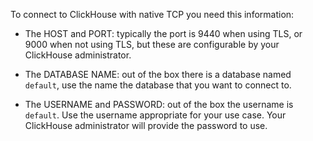 To connect to ClickHouse with native TCP you need this information:

- The HOST and PORT: typically the port is 9440 when using TLS, or 9000 when not using TLS, but these are configurable by your ClickHouse administrator. 

- The DATABASE NAME: out of the box there is a database named `default`, use the name the database that you want to connect to.

- The USERNAME and PASSWORD: out of the box the username is `default`. Use the username appropriate for your use case.  Your ClickHouse administrator will provide the password to use. 

